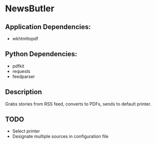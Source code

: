 NewsButler
=======

Application Dependencies:
-----------
- wkhtmltopdf

Python Dependencies:
-----------
- pdfkit
- requests
- feedparser

Description
-----------
Grabs stories from RSS feed, converts to PDFs, sends to default printer.

TODO
-----------
- Select printer
- Designate multiple sources in configuration file
